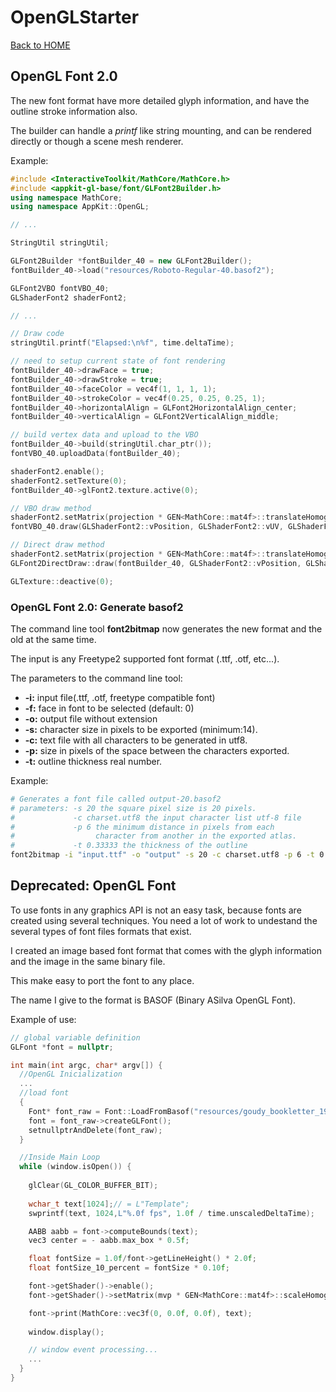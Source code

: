 # OpenGLStarter

[Back to HOME](../../index)

## OpenGL Font 2.0

The new font format have more detailed glyph information, and have the outline stroke information also.

The builder can handle a _printf_ like string mounting, and can be rendered directly or though a scene mesh renderer.

Example:

```cpp
#include <InteractiveToolkit/MathCore/MathCore.h>
#include <appkit-gl-base/font/GLFont2Builder.h>
using namespace MathCore;
using namespace AppKit::OpenGL;

// ...

StringUtil stringUtil;

GLFont2Builder *fontBuilder_40 = new GLFont2Builder();
fontBuilder_40->load("resources/Roboto-Regular-40.basof2");

GLFont2VBO fontVBO_40;
GLShaderFont2 shaderFont2;

// ...

// Draw code
stringUtil.printf("Elapsed:\n%f", time.deltaTime);

// need to setup current state of font rendering
fontBuilder_40->drawFace = true;
fontBuilder_40->drawStroke = true;
fontBuilder_40->faceColor = vec4f(1, 1, 1, 1);
fontBuilder_40->strokeColor = vec4f(0.25, 0.25, 0.25, 1);
fontBuilder_40->horizontalAlign = GLFont2HorizontalAlign_center;
fontBuilder_40->verticalAlign = GLFont2VerticalAlign_middle;

// build vertex data and upload to the VBO
fontBuilder_40->build(stringUtil.char_ptr());
fontVBO_40.uploadData(fontBuilder_40);

shaderFont2.enable();
shaderFont2.setTexture(0);
fontBuilder_40->glFont2.texture.active(0);

// VBO draw method
shaderFont2.setMatrix(projection * GEN<MathCore::mat4f>::translateHomogeneous(0, -100.0f, 0) );
fontVBO_40.draw(GLShaderFont2::vPosition, GLShaderFont2::vUV, GLShaderFont2::vColor);

// Direct draw method
shaderFont2.setMatrix(projection * GEN<MathCore::mat4f>::translateHomogeneous(0, -200.0f, 0));
GLFont2DirectDraw::draw(fontBuilder_40, GLShaderFont2::vPosition, GLShaderFont2::vUV, GLShaderFont2::vColor);

GLTexture::deactive(0);
```

### OpenGL Font 2.0: Generate basof2

The command line tool __font2bitmap__ now generates the new format and the old at the same time.

The input is any Freetype2 supported font format (.ttf, .otf, etc...).

The parameters to the command line tool:

* __-i:__ input file(.ttf, .otf, freetype compatible font)
* __-f:__ face in font to be selected (default: 0)
* __-o:__ output file without extension
* __-s:__ character size in pixels to be exported (minimum:14).
* __-c:__ text file with all characters to be generated in utf8.
* __-p:__ size in pixels of the space between the characters exported.
* __-t:__ outline thickness real number.

Example:

```bash
# Generates a font file called output-20.basof2
# parameters: -s 20 the square pixel size is 20 pixels.
#             -c charset.utf8 the input character list utf-8 file
#             -p 6 the minimum distance in pixels from each 
#                  character from another in the exported atlas.
#             -t 0.33333 the thickness of the outline
font2bitmap -i "input.ttf" -o "output" -s 20 -c charset.utf8 -p 6 -t 0.33333
```

## Deprecated: OpenGL Font

To use fonts in any graphics API is not an easy task, because fonts are created using several techniques. You need a lot of work to undestand the several types of font files formats that exist.

I created an image based font format that comes with the glyph information and the image in the same binary file.

This make easy to port the font to any place.

The name I give to the format is BASOF (Binary ASilva OpenGL Font).

Example of use:

```cpp
// global variable definition
GLFont *font = nullptr;

int main(int argc, char* argv[]) {
  //OpenGL Inicialization
  ...
  //load font
  {
    Font* font_raw = Font::LoadFromBasof("resources/goudy_bookletter_1911.basof");
    font = font_raw->createGLFont();
    setnullptrAndDelete(font_raw);
  }

  //Inside Main Loop
  while (window.isOpen()) {
  
    glClear(GL_COLOR_BUFFER_BIT);
    
    wchar_t text[1024];// = L"Template";
    swprintf(text, 1024,L"%.0f fps", 1.0f / time.unscaledDeltaTime);

    AABB aabb = font->computeBounds(text);
    vec3 center = - aabb.max_box * 0.5f;

    float fontSize = 1.0f/font->getLineHeight() * 2.0f;
    float fontSize_10_percent = fontSize * 0.10f;

    font->getShader()->enable();
    font->getShader()->setMatrix(mvp * GEN<MathCore::mat4f>::scaleHomogeneous(MathCore::vec3f(fontSize_10_percent)) * GEN<MathCore::mat4f>::translateHomogeneous(center));

    font->print(MathCore::vec3f(0, 0.0f, 0.0f), text);
    
    window.display();

    // window event processing...
    ...
  }
}
```

